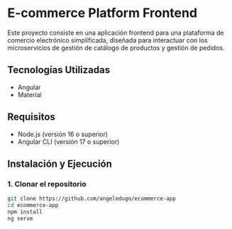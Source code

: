 # E-commerce Platform Frontend

Este proyecto consiste en una aplicación frontend para una plataforma de comercio electrónico simplificada, diseñada para interactuar con los microservicios de gestión de catálogo de productos y gestión de pedidos.

## Tecnologías Utilizadas

- Angular
- Material

## Requisitos

- Node.js (versión 16 o superior)
- Angular CLI (versión 17 o superior)

## Instalación y Ejecución

### 1. Clonar el repositorio

```sh
git clone https://github.com/angeledugo/ecommerce-app
cd ecommerce-app
npm install
ng serve
